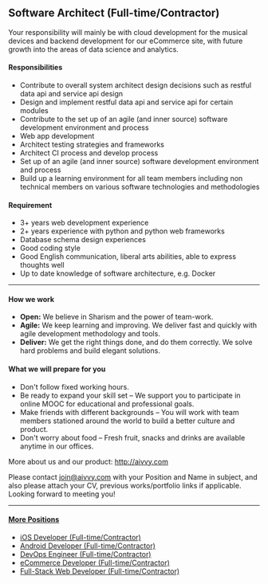 ## Software Architect (Full-time/Contractor)

Your responsibility will mainly be with cloud development for the musical devices and backend development for our eCommerce site, with future growth into the areas of data science and analytics.

#### Responsibilities
- Contribute to overall system architect design decisions such as restful data api and service api design
- Design and implement restful data api and service api for certain modules
- Contribute to the set up of an agile (and inner source) software development environment and process
- Web app development
- Architect testing strategies and frameworks
- Architect CI process and develop process
- Set up of an agile (and inner source) software development environment and process
- Build up a learning environment for all team members including non technical members on various software technologies and methodologies

#### Requirement
- 3+ years web development experience
- 2+ years experience with python and python web frameworks
- Database schema design experiences
- Good coding style
- Good English communication, liberal arts abilities, able to express thoughts well
- Up to date knowledge of software architecture, e.g. Docker

----------
#### How we work
- **Open:** We believe in Sharism and the power of team-work.
- **Agile:** We keep learning and improving. We deliver fast and quickly with agile development methodology and tools.
- **Deliver:** We get the right things done, and do them correctly. We solve hard problems and build elegant solutions.

#### What we will prepare for you
- Don't follow fixed working hours.
- Be ready to expand your skill set – We support you to participate in online MOOC for educational and professional goals.
- Make friends with different backgrounds – You will work with team members stationed around the world to build a better culture and product.
- Don't worry about food – Fresh fruit, snacks and drinks are available anytime in our offices.

More about us and our product: http://aivvy.com

Please contact join@aivvy.com with your Position and Name in subject, and also please attach your CV, previous works/portfolio links if applicable. Looking forward to meeting you!

----------------
#### [More Positions](https://github.com/Doriscafe/missionaivvy/blob/master/anywhere.md)
- [iOS Developer (Full-time/Contractor)](https://github.com/Doriscafe/missionaivvy/blob/master/iOS.md)
- [Android Developer (Full-time/Contractor)](https://github.com/Doriscafe/missionaivvy/blob/master/Android.md)
- [DevOps Engineer (Full-time/Contractor)](https://github.com/Doriscafe/missionaivvy/blob/master/DevOps.md)
- [eCommerce Developer (Full-time/Contractor)](https://github.com/Doriscafe/missionaivvy/blob/master/EC.md)
- [Full-Stack Web Developer (Full-time/Contractor)](https://github.com/Doriscafe/missionaivvy/blob/master/FS.md)
